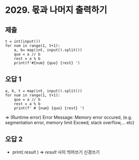 # 2029. 몫과 나머지 출력하기



## 제출

```
t = int(input())
for num in range(1, t+1):
    a, b= map(int, input().split())
    quo = a // b
    rest = a % b
    print(f'#{num} {quo} {rest} ')
```



## 오답 1

```
a, b, t = map(int, input().split())
for num in range(1, t+1):
    quo = a // b
    rest = a % b
    print(f' # {num} {quo} {rest} ')
```

=>  (Runtime error)
Error Message:
Memory error occured, (e.g. segmentation error, memory limit Exceed, stack overflow,... etc)



## 오답 2

* print( *result* )  => *result* 사이 띄어쓰기 신경쓰기